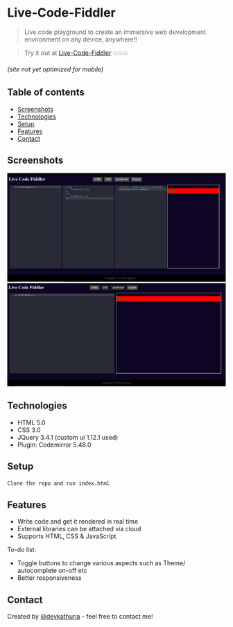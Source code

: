 # Live-Code-Fiddler
> Live code playground to create an immersive web development environment on any device, anywhere!!

> Try it out at [Live-Code-Fiddler](http://live-code-fiddler.com.preview.services/)  💥💥💥
######  (site not yet optimized for mobile)

## Table of contents
* [Screenshots](#screenshots)
* [Technologies](#technologies)
* [Setup](#setup)
* [Features](#features)
* [Contact](#contact)


## Screenshots
![Example screenshot](./img/Screenshot.png)
![Example screenshot](./img/Screenshot2.png)

## Technologies
* HTML 5.0
* CSS 3.0
* JQuery 3.4.1 (custom ui 1.12.1 used)
* Plugin: Codemirror 5.48.0


## Setup
`Clone the repo and run index.html`

## Features
- Write code and get it rendered in real time
- External libraries can be attached via cloud
- Supports HTML, CSS & JavaScript

To-do list:
* Toggle buttons to change various aspects such as Theme/ autocomplete on-off etc
* Better responsiveness


## Contact
Created by [@devkathuria](https://github.com/Dev-eloperr) - feel free to contact me!
